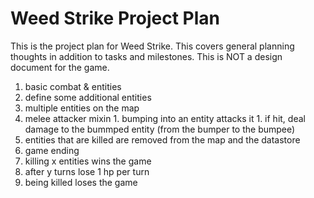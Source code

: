 # Weed Strike Project Plan

This is the project plan for Weed Strike. This covers general planning thoughts in addition to tasks and milestones. This is NOT a design document for the game.

1. basic combat & entities
  1. define some additional entities
  1. multiple entities on the map
  1. melee attacker mixin
    1. bumping into an entity attacks it
    1. if hit, deal damage to the bummped entity (from the bumper to the bumpee)
  1. entities that are killed are removed from the map and the datastore
1. game ending
  1. killing x entities wins the game
  1. after y turns lose 1 hp per turn
  1. being killed loses the game
    